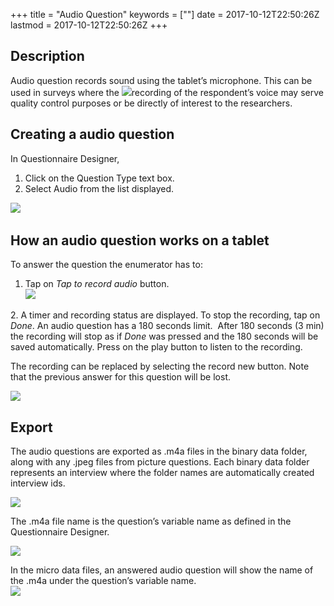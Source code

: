 +++
title = "Audio Question"
keywords = [""]
date = 2017-10-12T22:50:26Z
lastmod = 2017-10-12T22:50:26Z
+++

Description 
------------

Audio question records sound using the tablet’s microphone. This can be
used in surveys where the ![](/images/825495.png)recording of the
respondent’s voice may serve quality control purposes or be directly of
interest to the researchers.

  Creating a audio question 
---------------------------

In Questionnaire Designer,

1.  Click on the Question Type text box.
2.  Select Audio from the list displayed.

![](/images/825500.png) 

How an audio question works on a tablet 
----------------------------------------

To answer the question the enumerator has to:  
  
1. Tap on *Tap to record audio* button.  
​![](/images/803590.png)

2. A timer and recording status are displayed. To stop the recording,
tap on *Done*. An audio question has a 180 seconds limit.  After 180
seconds (3 min) the recording will stop as if *Done* was pressed and the
180 seconds will be saved automatically. Press on the play button to
listen to the recording.   
  
The recording can be replaced by selecting the record new button. Note
that the previous answer for this question will be lost.  
  
![](/images/803591.png)

 Export 
--------

The audio questions are exported as .m4a files in the binary data
folder, along with any .jpeg files from picture questions. Each binary
data folder represents an interview where the folder names are
automatically created interview ids.   
  
![](/images/825516.png)  
  
The .m4a file name is the question’s variable name as defined in the
Questionnaire Designer.  
  
![](/images/825514.png)  
  
In the micro data files, an answered audio question will show the name
of the .m4a under the question’s variable name.  
![](/images/825515.png)
